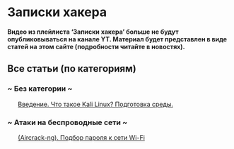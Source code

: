 # Записки хакера
<b>Видео из плейлиста ‘Записки хакера’ больше не будут опубликовываться на канале YT. Материал будет представлен в виде статей на этом сайте (подробности читайте в новостях).</b>

## Все статьи (по категориям)
### ~ Без категории ~
<ul>
  <a href="1/index">Введение. Что такое Kali Linux? Подготовка среды.</a>
</ul>

### ~ Атаки на беспроводные сети ~
<ul>
  <a href="2/index">(Aircrack-ng). Подбор пароля к сети Wi-Fi</a>
</ul>
